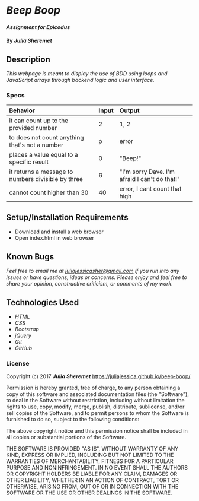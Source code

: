 # _Beep Boop_

#### _Assignment for Epicodus_

#### By _**Julia Sheremet**_

## Description

_This webpage is meant to display the use of BDD using loops and JavaScript arrays through backend logic and user interface._

### Specs
| Behavior | Input | Output |
| :-------------     | :------------- | :------------- |
| it can count up to the provided number | 2 | 1, 2 |
| to does not count anything that's not a number | p | error |
| places a value equal to a specific result | 0 | "Beep!" |
| it returns a message to numbers divisible by three | 6 | "I'm sorry Dave. I'm afraid I can't do that!" |
| cannot count higher than 30 | 40 | error, I cant count that high |


## Setup/Installation Requirements

* Download and install a web browser
* Open index.html in web browser

## Known Bugs

_Feel free to email me at [juliajessicasher@gmail.com](mailto:juliajessicasher@gmail.com) if you run into any issues or have questions, ideas or concerns. Please enjoy and feel free to share your opinion, constructive criticism, or comments of my work._

## Technologies Used

* _HTML_
* _CSS_
* _Bootstrap_
* _jQuery_
* _Git_
* _GitHub_

### License

Copyright (c) 2017 ****_Julia Sheremet_****
https://juliajessica.github.io/beep-boop/

Permission is hereby granted, free of charge, to any person obtaining a copy of this software and associated documentation files (the "Software"), to deal in the Software without restriction, including without limitation the rights to use, copy, modify, merge, publish, distribute, sublicense, and/or sell copies of the Software, and to permit persons to whom the Software is furnished to do so, subject to the following conditions:

The above copyright notice and this permission notice shall be included in all copies or substantial portions of the Software.

THE SOFTWARE IS PROVIDED "AS IS", WITHOUT WARRANTY OF ANY KIND, EXPRESS OR IMPLIED, INCLUDING BUT NOT LIMITED TO THE WARRANTIES OF MERCHANTABILITY, FITNESS FOR A PARTICULAR PURPOSE AND NONINFRINGEMENT. IN NO EVENT SHALL THE AUTHORS OR COPYRIGHT HOLDERS BE LIABLE FOR ANY CLAIM, DAMAGES OR OTHER LIABILITY, WHETHER IN AN ACTION OF CONTRACT, TORT OR OTHERWISE, ARISING FROM, OUT OF OR IN CONNECTION WITH THE SOFTWARE OR THE USE OR OTHER DEALINGS IN THE SOFTWARE.
